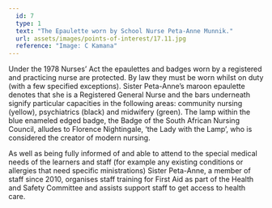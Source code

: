 ```yaml
---
  id: 7
  type: 1
  text: "The Epaulette worn by School Nurse Peta-Anne Munnik."
  url: assets/images/points-of-interest/17.11.jpg
  reference: "Image: C Kamana"
---
```

Under the 1978 Nurses’ Act the epaulettes and badges worn by a registered and practicing nurse are protected. By law they must be worn whilst on duty (with a few specified exceptions). Sister Peta-Anne’s maroon epaulette denotes that she is a Registered General Nurse and the bars underneath signify particular capacities in the following areas: community nursing (yellow), psychiatrics (black) and midwifery (green). The lamp within the blue enameled edged badge, the Badge of the South African Nursing Council, alludes to Florence Nightingale, ‘the Lady with the Lamp’, who is considered the creator of modern nursing. 

As well as being fully informed of and able to attend to the special medical needs of the learners and staff (for example any existing conditions or allergies that need specific ministrations) Sister Peta-Anne, a  member of staff since 2010, organises staff training for First Aid as part of the Health and Safety Committee and assists support staff to get access to health care. 

        
